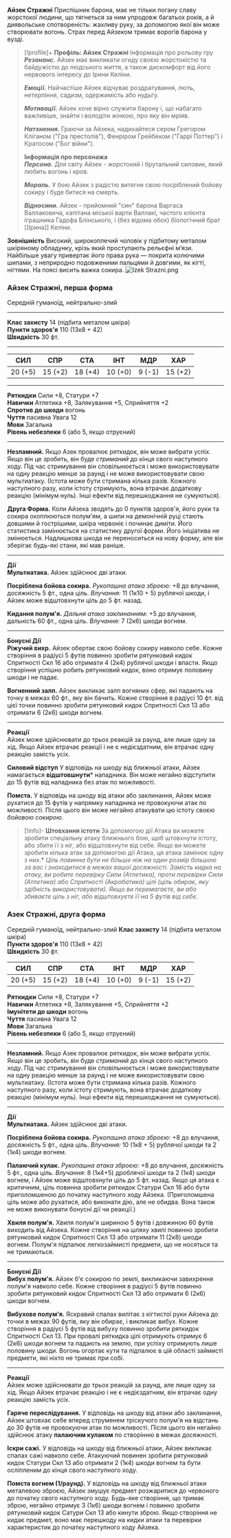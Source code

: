 **Айзек Стражні**
Приспішник барона, має не тільки погану славу жорстокої людини, що тягнеться за ним упродовж багатьох років, а й диявольське спотвореність: жахливу руку, за допомогою якої він може створювати вогонь. Страх перед Айзеком тримає ворогів барона у вузді.
> [!profile]+ **Профіль: Айзек Стражні**
> Інформація про рольову гру
> ***Резонанс.*** Айзек має викликати огиду своєю жорстокістю та байдужістю до людського життя, а також дискомфорт від його нервового інтересу до Ірини Келіни.  
> 
> ***Емоції.*** Найчастіше Айзек відчуває роздратування, лють, нетерпіння, садизм, одержимість або нудьгу.  
> 
> ***Мотивації.*** Айзек хоче вірно служити барону і, що набагато важливіше, знайти і володіти жінкою, про яку він мріяв.  
> 
> ***Натхнення.*** Граючи за Айзека, надихайтеся сером Грегором Кліганом ("Гра престолів"), Фенріром Грейбеком ("Гаррі Поттер") і Кратосом ("Бог війни").  
> 
> **Інформація про персонажа**  
> ***Персона.*** Для світу Айзек - жорстокий і брутальний силовик, який любить вогонь і кров.  
> 
> ***Мораль.*** У бою Айзек з радістю витягне свою посріблений бойову сокиру і буде битися на смерть.  
> 
> ***Відносини.*** Айзек - прийомний "син" барона Варгаса Валлаковича, капітана міської варти Валлакі, частого клієнта іграшника Гадофа Блінського, і (без відома обох) біологічний брат [[Ірина]] Келіни.


**Зовнішність**
Високий, широкоплечий чоловік у підбитому металом шкіряному обладунку, крізь який проступають рельєфні м’язи. Найбільше увагу привертає його права рука — покрита колючими шипами, з неприродно подовженими пальцями й довгими, як кігті, нігтями. На поясі висить важка сокира.
![Izek Strazni.png](https://publish-01.obsidian.md/access/7db64b11c71d88572ddc6cd06b888976/images/Izek%20Strazni.png)

### Айзек Стражні, перша форма
Середній гуманоїд, нейтрально-злий

---

**Клас захисту** 14 (підбита металом шкіра)  
**Пункти здоров'я** 110 (13к8 + 42)  
**Швидкість** 30 фт.

---

| **СИЛ** | **СПР** | СТА     | **ІНТ** | **МДР** | **ХАР** |
| ------- | ------- | ------- | ------- | ------- | ------- |
| 20 (+5) | 15 (+2) | 18 (+4) | 10 (+0) | 9 (-1)  | 15 (+2) |

---

**Ряткидки** Сили +8, Статури +7  
**Навички** Атлетика +8, Залякування +5, Сприйняття +2  
**Спротив до шкоди** вогонь  
**Чуття** пасивна Увага 12  
**Мови** Загальна  
**Рівень небезпеки** 6 (або 5, якщо отруєний)

---
**Незламний.** Якщо Азек провалює ряткидок, він може вибрати успіх. Якщо він це зробить, він буде *стриманий* до кінця свого наступного ходу. Під час стримування він сповільнюється і може використовувати на одну реакцію менше за раунд і не може використовувати свою мультиатаку. (Істота може бути стримана кілька разів. Кожного наступного разу, коли істоту стримують, вона втрачає додаткову реакцію (мінімум нуль). Інші ефекти від перешкоджання не сумуються).

**Друга Форма.** Коли Айзека зводять до 0 пунктів здоров'я, його руки та сокира охоплюються полум'ям, а шипи на демонічній руці стають довшими й гострішими, шкіра червоніє і починає диміти. Його статистика замінюється на статистику другої форми. Його ініціатива не змінюється. Надлишкова шкода не переноситься на нову форму, але він зберігає будь-які стани, які мав раніше.

---

**Дії**  
**Мультиатака.** Айзек здійснює дві атаки.

**Посріблена бойова сокира.** *Рукопашна атака зброєю:* +8 до влучання, досяжність 5 фт., одна ціль. *Влучання:* 11 (1к10 + 5) рублячої шкоди, і Айзек може відштовхнути ціль до 5 фт. назад.

**Кидання полум'я.** *Дальня атака заклинанням:* +5 до влучання, дальність 60 фт., одна ціль. *Влучання:* 7 (2к6) шкоди вогнем.

---

**Бонусні Дії**  
**Ріжучий вихр.** Айзек обертає свою бойову сокиру навколо себе. Кожне створіння в радіусі 5 футів повинно зробити рятунковий кидок Спритності Скл 16 або отримати 4 (2к4) рублячої шкоди і впасти. Якщо створіння успішно робить рятунковий кидок, воно отримує половину шкоди і не падає.

**Вогненний залп.** Айзек викликає залп вогняних сфер, які падають на точку в межах 60 фт., яку він бачить. Кожне створіння в радіусі 10 фт. від цієї точки повинно зробити рятунковий кидок Спритності Скл 13 або отримати 6 (2к6) шкоди вогнем.

---

**Реакції**  
Айзек може здійснювати до трьох реакцій за раунд, але лише одну за хід. Якщо Айзек втрачає реакції і не є недієздатним, він втрачає одну реакцію замість усіх.

**Силовий відступ** У відповідь на шкоду від ближньої атаки, Айзек намагається **відштовшнути*** нападника. Він може негайно відступити до 15 футів від нападника без атак по можливості.

**Помста.** У відповідь на шкоду від атаки або заклинання, Айзек може рухатися до 15 футів у напрямку нападника не провокуючи атак по можливості. Після цього він може негайно атакувати цю істоту своєю *бойовою сокирою*.

> [!info]-  **Штовхання істоти**
> За допомогою дії Атака ви можете зробити спеціальну атаку ближнього бою, щоб штовхнути істоту, або збити її з ніг, або відштовхнути від себе. Якщо ви можете зробити кілька атак за допомогою дії Атака, ця атака замінює одну з них.*
> *Ціль повинна бути не більше ніж на один розмір більшою за вас і знаходитися в межах вашої досяжності. Замість кидка на атаку, ви робите перевірку Сили (Атлетика), проти перевірки Сили (Атлетика) або Спритності (Акробатика) цілі (ціль обирає, яку здібність використовувати). Якщо ви перемагаєте, ви або збиваєте ціль з ніг, або відштовхуєте її на 5 футів від себе.*

### Азек Стражні, друга форма  
Середній гуманоїд, нейтрально-злий
**Клас захисту** 14 (підбита металом шкіра)  
**Пункти здоров'я** 110 (13к8 + 42)  
**Швидкість** 30 фт.

| **СИЛ** | **СПР** | СТА     | **ІНТ** | **МДР** | **ХАР** |
| ------- | ------- | ------- | ------- | ------- | ------- |
| 20 (+5) | 15 (+2) | 18 (+4) | 10 (+0) | 9 (-1)  | 15 (+2) |
**Ряткидки** Сили +8, Статури +7  
**Навички** Атлетика +8, Залякування +5, Сприйняття +2  
**Імунітети до шкоди** вогонь  
**Чуття** пасивна Увага 12  
**Мови** Загальна  
**Рівень небезпеки** 6 (або 5, якщо отруєний)

---
**Незламний.** Якщо Азек провалює ряткидок, він може вибрати успіх. Якщо він це зробить, він буде *стриманий* до кінця свого наступного ходу. Під час стримування він сповільнюється і може використовувати на одну реакцію менше за раунд і не може використовувати свою мультиатаку. (Істота може бути стримана кілька разів. Кожного наступного разу, коли істоту стримують, вона втрачає додаткову реакцію (мінімум нуль). Інші ефекти від перешкоджання не сумуються).

---
**Дії**  
**Мультиатака.** Айзек здійснює дві атаки.

**Посріблена бойова сокира.** *Рукопашна атака зброєю:* +8 до влучання, досяжність 5 фт., одна ціль. *Влучання:* 10 (1к8 + 5) рублячої шкоди та 2 (1к4) шкоди вогнем.

**Палаючий кулак.** *Рукопашна атака зброєю:* +8 до влучання, досяжність 5 фт., одна ціль. *Влучання:* 8 (1к4+5) дроблячої шкоди та 2 (1к4) шкоди вогнем, і Айзек може відштовхнути ціль до 5 фт. назад. Якщо ця атака є критичним, ціль повинна зробити ряткидок Статури Скл 16 або бути приголомшеною до початку наступного ходу Айзека. (Приголомшена ціль може або рухатися, або виконати дію, але не обидва. Вона також не може виконувати бонусні дії чи реакції.)

**Хвиля полум'я.** Хвиля полум'я шириною 5 футів і довжиною 60 футів виходить від Айзека. Кожне створіння на шляху хвилі повинно зробити рятунковий кидок Спритності Скл 13 або отримати 11 (2к8) шкоди вогнем. Полум'я підпалює легкозаймисті предмети, що не носяться та не тримаються.

---

**Бонусні Дії**  
**Вибух полум'я.** Айзек б'є сокирою по землі, викликаючи завихрення полум'я навколо себе. Кожне створіння в радіусі 5 футів повинно зробити рятунковий кидок Спритності Скл 13 або отримати 6 (2к6) шкоди вогнем.

**Вибухове полум'я.** Яскравий спалах вилітає з кігтистої руки Айзека до точки в межах 90 футів, яку він обирає, і викликає вибух. Кожне створіння в радіусі 5 футів від вибуху повинно зробити ряткидок Спритності Скл 13. При провалі ряткидка цілі отримують отримує 6 (2к6) шкоди вогнем та падають на землю, при успіху отримують лише половину шкоди. Вогонь огортає кути та підпалює в цій області займисті предмети, які ніхто не тримає при собі.

---

**Реакції**  
Айзек може здійснювати до трьох реакцій за раунд, але лише одну за хід. Якщо Айзек втрачає реакцію і не є недієздатним, він втрачає одну реакцію замість усіх.

**Гаряче переслідування.** У відповідь на шкоду від атаки або заклинання, Айзек штовхає себе вперед струменем тріскучого полум'я на відстань до 30 футів не провокуючи атак по можливості. Після цього він негайно здійснює атаку **палаючим кулаком** по створінню в межах досяжності.

**Іскри сажі.** У відповідь на шкоду від ближньої атаки, Айзек викликає спалах сажі навколо себе. Атакуючий повинен зробити рятунковий кидок Статури Скл 13 або отримати 2 (1к4) шкоди вогнем та бути осліпленим до кінця свого наступного ходу.

**Помста вогнем (1/раунд).** У відповідь на шкоду від ближньої атаки металевою зброєю, Айзек змушує предмет розжаритися до червоного до початку свого наступного ходу. Будь-яке створіння, що тримає зброю, негайно отримує 3 (1к6) шкоди вогнем і повинно зробити рятунковий кидок Сатури Скл 13 або кинути зброю. Якщо створіння не кидає предмет, воно має перешкоду на кидки атаки та перевірки характеристик до початку наступного ходу Айзека.
